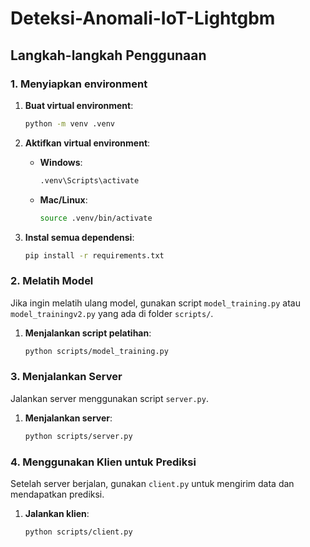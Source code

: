# Deteksi-Anomali-IoT-Lightgbm

## Langkah-langkah Penggunaan

### 1. Menyiapkan environment

1. **Buat virtual environment**:
    ```bash
    python -m venv .venv
    ```

2. **Aktifkan virtual environment**:
    - **Windows**:
        ```bash
        .venv\Scripts\activate
        ```
    - **Mac/Linux**:
        ```bash
        source .venv/bin/activate
        ```

3. **Instal semua dependensi**:
    ```bash
    pip install -r requirements.txt
    ```

### 2. Melatih Model

Jika ingin melatih ulang model, gunakan script `model_training.py` atau `model_trainingv2.py` yang ada di folder `scripts/`.

1. **Menjalankan script pelatihan**:
    ```bash
    python scripts/model_training.py
    ```

### 3. Menjalankan Server

Jalankan server menggunakan script `server.py`.

1. **Menjalankan server**:
    ```bash
    python scripts/server.py
    ```

### 4. Menggunakan Klien untuk Prediksi

Setelah server berjalan, gunakan `client.py` untuk mengirim data dan mendapatkan prediksi.

1. **Jalankan klien**:
    ```bash
    python scripts/client.py
    ```
